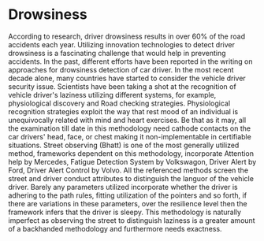 # Drowsiness
According to research, driver drowsiness results in over 60% of the road accidents each year. Utilizing innovation technologies to detect driver drowsiness is a fascinating challenge that would help in preventing accidents. In the past, different efforts have been reported in the writing on approaches for drowsiness detection of car driver. In the most recent decade alone, many countries have started to consider the vehicle driver security issue. Scientists have been taking a shot at the recognition of vehicle driver's laziness utilizing different systems, for example, physiological discovery and Road checking strategies. Physiological recognition strategies exploit the way that rest mood of an individual is unequivocally related with mind and heart exercises. Be that as it may, all the examination till date in this methodology need cathode contacts on the car drivers' head, face, or chest making it non-implementable in certifiable situations. Street observing (Bhatt) is one of the most generally utilized method, frameworks dependent on this methodology, incorporate Attention help by Mercedes, Fatigue Detection System by Volkswagon, Driver Alert by Ford, Driver Alert Control by Volvo. All the referenced methods screen the street and driver conduct attributes to distinguish the languor of the vehicle driver. Barely any parameters utilized incorporate whether the driver is adhering to the path rules, fitting utilization of the pointers and so forth, if there are variations in these parameters, over the resilience level then the framework infers that the driver is sleepy. This methodology is naturally imperfect as observing the street to distinguish laziness is a greater amount of a backhanded methodology and furthermore needs exactness.
